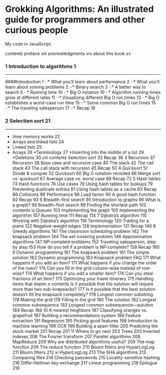 # Grokking Algorithms: An illustrated guide for programmers and other curious people

 My code in JavaScript.

contents
preface xiii
acknowledgments xiv
about this book xv
### 1 Introduction to algorithms 1
---
####Introduction 1
⋅⋅* What you’ll learn about performance 2
⋅⋅* What you’ll learn about solving problems 2
⋅⋅* Binary search 3
⋅⋅* A better way to search 5
⋅⋅* Running time 10
⋅⋅* Big O notation 10
⋅⋅* Algorithm running times grow at different rates 11
⋅⋅* Visualizing different Big O run times 13
⋅⋅* Big O establishes a worst-case run time 15
⋅⋅* Some common Big O run times 15
⋅⋅* The traveling salesperson 17
⋅⋅* Recap 19
### 2 Selection sort 21
---
* How memory works 22
* Arrays and linked lists 24
* Linked lists 25
* Arrays 26
*Terminology 27
*Inserting into the middle of a list 29
*Deletions 30
viii contents
Selection sort 32
Recap 36
3 Recursion 37
Recursion 38
Base case and recursive case 40
The stack 42
The call stack 43
The call stack with recursion 45
Recap 50
4 Quicksort 51
Divide & conquer 52
Quicksort 60
Big O notation revisited 66
Merge sort vs. quicksort 67
Average case vs. worst case 68
Recap 72
5 Hash tables 73
Hash functions 76
Use cases 79
Using hash tables for lookups 79
Preventing duplicate entries 81
Using hash tables as a cache 83
Recap 86
Collisions 86
Performance 88
Load factor 90
A good hash function 92
Recap 93
6 Breadth-first search 95
Introduction to graphs 96
What is a graph? 98
Breadth-first search 99
Finding the shortest path 102
contents ix
Queues 103
Implementing the graph 105
Implementing the algorithm 107
Running time 111
Recap 114
7 Dijkstra’s algorithm 115
Working with Dijkstra’s algorithm 116
Terminology 120
Trading for a piano 122
Negative-weight edges 128
Implementation 131
Recap 140
8 Greedy algorithms 141
The classroom scheduling problem 142
The knapsack problem 144
The set-covering problem 146
Approximation algorithms 147
NP-complete problems 152
Traveling salesperson, step by step 153
How do you tell if a problem is NP-complete? 158
Recap 160
9 Dynamic programming 161
The knapsack problem 161
The simple solution 162
Dynamic programming 163
Knapsack problem FAQ 171
What happens if you add an item? 171
What happens if you change the order of the rows? 174
Can you fill in the grid column-wise instead
of row-wise? 174
What happens if you add a smaller item? 174
Can you steal fractions of an item? 175
Optimizing your travel itinerary 175
Handling items that depen
x contents
Is it possible that the solution will require
 more than two sub-knapsacks? 177
Is it possible that the best solution doesn’t fill
 the knapsack completely? 178
Longest common substring 178
Making the grid 179
Filling in the grid 180
The solution 182
Longest common subsequence 183
Longest common subsequence—solution 184
Recap 186
10 K-nearest neighbors 187
Classifying oranges vs. grapefruit 187
Building a recommendations system 189
Feature extraction 191
Regression 195
Picking good features 198
Introduction to machine learning 199
OCR 199
Building a spam filter 200
Predicting the stock market 201
Recap 201
11 Where to go next 203
Trees 203
Inverted indexes 206
The Fourier transform 207
Parallel algorithms 208
MapReduce 209
Why are distributed algorithms useful? 209
The map function 209
The reduce function 210
Bloom filters and HyperLogLog 211
Bloom filters 212
xi
HyperLogLog 213
The SHA algorithms 213
Comparing files 214
Checking passwords 215
Locality-sensitive hashing 216
Diffie-Hellman key exchange 217
Linear programming 218
Epilogue 219

